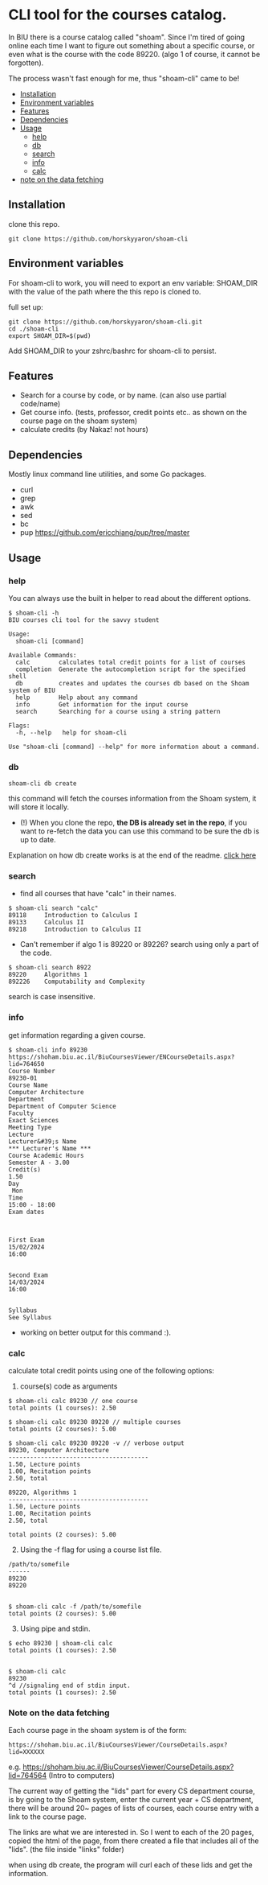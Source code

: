 # CLI tool for the courses catalog.

In BIU there is a course catalog called "shoam".
Since I'm tired of going online each time I want to figure out something about a specific course,
or even what is the course with the code 89220. (algo 1 of course, it cannot be forgotten).

The process wasn't fast enough for me, thus "shoam-cli" came to be!

* [Installation](installation)
* [Environment variables](#environment-variables)
* [Features](#features)
* [Dependencies](#dependencies)
* [Usage](#usage)
    * [help](#help)
    * [db](#db)
    * [search](#search)
    * [info](#info)
    * [calc](#calc)
* [note on the data fetching](#note-on-the-data-fetching)

## Installation

clone this repo.
```
git clone https://github.com/horskyyaron/shoam-cli
```

## Environment variables

For shoam-cli to work, you will need to export an env variable: SHOAM_DIR with the value of the path
where the this repo is cloned to.

full set up:

```
git clone https://github.com/horskyyaron/shoam-cli.git
cd ./shoam-cli
export SHOAM_DIR=$(pwd) 
```

Add SHOAM_DIR to your zshrc/bashrc for shoam-cli to persist.

## Features

* Search for a course by code, or by name. (can also use partial code/name)
* Get course info. (tests, professor, credit points etc.. as shown on the course page on the shoam system)
* calculate credits (by Nakaz! not hours)

## Dependencies

Mostly linux command line utilities, and some Go packages.

* curl
* grep
* awk
* sed
* bc
* pup https://github.com/ericchiang/pup/tree/master

## Usage

### help

You can always use the built in helper to read about the different options.
```
$ shoam-cli -h
BIU courses cli tool for the savvy student

Usage:
  shoam-cli [command]

Available Commands:
  calc        calculates total credit points for a list of courses
  completion  Generate the autocompletion script for the specified shell
  db          creates and updates the courses db based on the Shoam system of BIU
  help        Help about any command
  info        Get information for the input course
  search      Searching for a course using a string pattern

Flags:
  -h, --help   help for shoam-cli

Use "shoam-cli [command] --help" for more information about a command.
```


### db

```
shoam-cli db create
```

this command will fetch the courses information from the Shoam system,
it will store it locally.

* (!) When you clone the repo, **the DB is already set in the repo**, if you want to re-fetch
the data you can use this command to be sure the db is up to date.

Explanation on how db create works is at the end of the readme. [click here](#note-on-the-data-fetching)
     

### search

* find all courses that have "calc" in their names.
```
$ shoam-cli search "calc"
89118     Introduction to Calculus I
89133     Calculus II
89218     Introduction to Calculus II
```

* Can't remember if algo 1 is 89220 or 89226? search using only a part of the code. 

```
$ shoam-cli search 8922
89220     Algorithms 1
892226    Computability and Complexity

```

search is case insensitive.

### info

get information regarding a given course.

```
$ shoam-cli info 89230
https://shoham.biu.ac.il/BiuCoursesViewer/ENCourseDetails.aspx?lid=764650
Course Number
89230-01
Course Name
Computer Architecture
Department
Department of Computer Science
Faculty
Exact Sciences 
Meeting Type
Lecture
Lecturer&#39;s Name
*** Lecturer's Name ***
Course Academic Hours
Semester A - 3.00
Credit(s)
1.50
Day
 Mon
Time
15:00 - 18:00 
Exam dates



First Exam
15/02/2024
16:00


Second Exam
14/03/2024
16:00


Syllabus
See Syllabus
```

* working on better output for this command :).

### calc 

calculate total credit points using one of the following options:

1. course(s) code as arguments

```
$ shoam-cli calc 89230 // one course
total points (1 courses): 2.50

$ shoam-cli calc 89230 89220 // multiple courses
total points (2 courses): 5.00

$ shoam-cli calc 89230 89220 -v // verbose output
89230, Computer Architecture
---------------------------------------
1.50, Lecture points
1.00, Recitation points
2.50, total

89220, Algorithms 1
---------------------------------------
1.50, Lecture points
1.00, Recitation points
2.50, total

total points (2 courses): 5.00
```

2. Using the -f flag for using a course list file.

```
/path/to/somefile
------
89230
89220


$ shoam-cli calc -f /path/to/somefile 
total points (2 courses): 5.00

```

3. Using pipe and stdin.
```
$ echo 89230 | shoam-cli calc
total points (1 courses): 2.50


$ shoam-cli calc
89230
^d //signaling end of stdin input.
total points (1 courses): 2.50
```

### Note on the data fetching
Each course page in the shoam system is of the form:
```
https://shoham.biu.ac.il/BiuCoursesViewer/CourseDetails.aspx?lid=XXXXXX
```

e.g. https://shoham.biu.ac.il/BiuCoursesViewer/CourseDetails.aspx?lid=764564 (Intro to computers)

The current way of getting the "lids" part for every CS department course, is by going to the Shoam system,
enter the current year + CS department, there will be around 20~ pages of lists of courses, each course entry with a link to
the course page.

The links are what we are interested in.
So I went to each of the 20 pages, copied the html of the page, from there created a 
file that includes all of the "lids". (the file inside "links" folder)

when using db create, the program will curl each of these lids and get the information.


